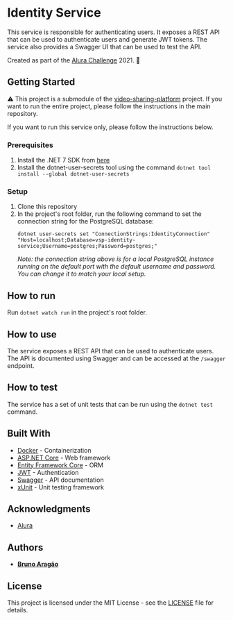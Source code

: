# Identity Service

This service is responsible for authenticating users. It exposes a REST API that can be used to authenticate users and generate JWT tokens. The service also provides a Swagger UI that can be used to test the API.

Created as part of the [Alura Challenge](https://www.alura.com.br/challenges/back-end) 2021. :rocket:

## Getting Started

:warning: This project is a submodule of the [video-sharing-platform](https://github.com/brunoaragao/video-sharing-platform) project. If you want to run the entire project, please follow the instructions in the main repository.

If you want to run this service only, please follow the instructions below.

### Prerequisites

1. Install the .NET 7 SDK from [here](https://dotnet.microsoft.com/download/dotnet/7.0)
2. Install the dotnet-user-secrets tool using the command `dotnet tool install --global dotnet-user-secrets`

### Setup

1. Clone this repository
2. In the project's root folder, run the following command to set the connection string for the PostgreSQL database:
    ```
    dotnet user-secrets set "ConnectionStrings:IdentityConnection" "Host=localhost;Database=vsp-identity-service;Username=postgres;Password=postgres;"
    ```
    *Note: the connection string above is for a local PostgreSQL instance running on the default port with the default username and password. You can change it to match your local setup.*

## How to run
Run `dotnet watch run` in the project's root folder.

## How to use

The service exposes a REST API that can be used to authenticate users. The API is documented using Swagger and can be accessed at the `/swagger` endpoint.

## How to test
The service has a set of unit tests that can be run using the `dotnet test` command.

## Built With

- [Docker](https://www.docker.com/) - Containerization
- [ASP.NET Core](https://dotnet.microsoft.com/apps/aspnet) - Web framework
- [Entity Framework Core](https://docs.microsoft.com/en-us/ef/core/) - ORM
- [JWT](https://jwt.io/) - Authentication
- [Swagger](https://swagger.io/) - API documentation
- [xUnit](https://xunit.net/) - Unit testing framework

## Acknowledgments

- [Alura](https://www.alura.com.br/)

## Authors

- **[Bruno Aragão](https://github.com/brunoaragao)**

## License

This project is licensed under the MIT License - see the [LICENSE](LICENSE) file for details.
